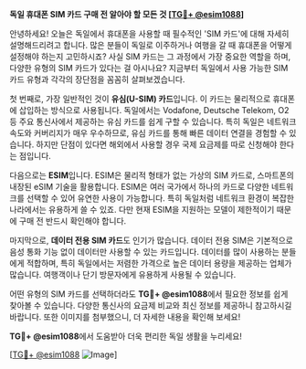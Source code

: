 **독일 휴대폰 SIM 카드 구매 전 알아야 할 모든 것 [[TG💪+ @esim1088](https://t.me/s/esim1088)]**

안녕하세요! 오늘은 독일에서 휴대폰을 사용할 때 필수적인 'SIM 카드'에 대해 자세히 설명해드리려고 합니다. 많은 분들이 독일로 이주하거나 여행을 갈 때 휴대폰을 어떻게 설정해야 하는지 고민하시죠? 사실 SIM 카드는 그 과정에서 가장 중요한 역할을 하며, 다양한 유형의 SIM 카드가 있다는 걸 아시나요? 지금부터 독일에서 사용 가능한 SIM 카드 유형과 각각의 장단점을 꼼꼼히 살펴보겠습니다.

첫 번째로, 가장 일반적인 것이 **유심(U-SIM) 카드**입니다. 이 카드는 물리적으로 휴대폰에 삽입하는 방식으로 사용됩니다. 독일에서는 Vodafone, Deutsche Telekom, O2 등 주요 통신사에서 제공하는 유심 카드를 쉽게 구할 수 있습니다. 특히 독일은 네트워크 속도와 커버리지가 매우 우수하므로, 유심 카드를 통해 빠른 데이터 연결을 경험할 수 있습니다. 하지만 단점이 있다면 해외에서 사용할 경우 국제 요금제를 따로 신청해야 한다는 점입니다.

다음으로는 **ESIM**입니다. ESIM은 물리적 형태가 없는 가상의 SIM 카드로, 스마트폰의 내장된 eSIM 기술을 활용합니다. ESIM은 여러 국가에서 하나의 카드로 다양한 네트워크를 선택할 수 있어 유연한 사용이 가능합니다. 특히 독일처럼 네트워크 환경이 복잡한 나라에서는 유용하게 쓸 수 있죠. 다만 현재 ESIM을 지원하는 모델이 제한적이기 때문에 구매 전 반드시 확인해야 합니다.

마지막으로, **데이터 전용 SIM 카드**도 인기가 많습니다. 데이터 전용 SIM은 기본적으로 음성 통화 기능 없이 데이터만 사용할 수 있는 카드입니다. 데이터를 많이 사용하는 분들에게 적합하며, 특히 독일에서는 저렴한 가격으로 높은 데이터 용량을 제공하는 업체가 많습니다. 여행객이나 단기 방문자에게 유용하게 사용될 수 있습니다.

어떤 유형의 SIM 카드를 선택하더라도 **TG💪+ @esim1088**에서 필요한 정보를 쉽게 찾아볼 수 있습니다. 다양한 통신사의 요금제 비교와 최신 정보를 제공하니 참고하시길 바랍니다. 또한 이미지를 첨부했으니, 더 자세한 내용을 확인해 보세요!

**TG💪+ @esim1088**에서 도움받아 더욱 편리한 독일 생활을 누리세요! 

[[TG💪+ @esim1088](https://t.me/s/esim1088) ![Image](https://i.postimg.cc/Y0z9fWf4/image.png)]